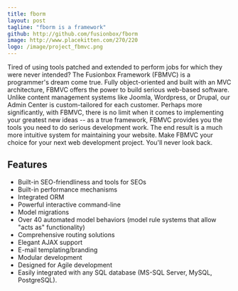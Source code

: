 ```yaml
---
title: fborm
layout: post
tagline: "fborm is a framework"
github: http://github.com/fusionbox/fborm
image: http://www.placekitten.com/270/220
logo: /image/project_fbmvc.png
---
```

Tired of using tools patched and extended to perform jobs for which they were never intended? The Fusionbox Framework (FBMVC) is a programmer's dream come true. Fully object-oriented and built with an MVC architecture, FBMVC offers the power to build serious web-based software. Unlike content management systems like Joomla, Wordpress, or Drupal, our Admin Center is custom-tailored for each customer. Perhaps more significantly, with FBMVC, there is no limit when it comes to implementing your greatest new ideas -- as a true framework, FBMVC provides you the tools you need to do serious development work. The end result is a much more intuitive system for maintaining your website. Make FBMVC your choice for your next web development project. You'll never look back.

## Features
- Built-in SEO-friendliness and tools for SEOs
- Built-in performance mechanisms
- Integrated ORM
- Powerful interactive command-line
- Model migrations
- Over 40 automated model behaviors (model rule systems that allow "acts as" functionality)
- Comprehensive routing solutions
- Elegant AJAX support
- E-mail templating/branding
- Modular development
- Designed for Agile development
- Easily integrated with any SQL database (MS-SQL Server, MySQL, PostgreSQL).

